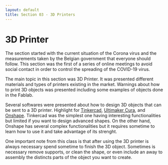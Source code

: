```yaml
---
layout: default
title: Section 03 - 3D Printers
---
```


# 3D Printer

The section started with the current situation of the Corona virus and the measurements taken by the Belgian government that everyone should follow.
This section was the first of a series of online meetings to avoid social contact in order to control the spreading of the COVID-19 virus.

The main topic in this section was 3D Printer.
It was presented different materials and types of printers existing in the market.
Warnings about how to print 3D objects was presented including some examples of objects done in the Fablab.

Several softwares were presented about how to design 3D objects that can be sent to a 3D printer.
Highlight for [Tinkercad](https://www.tinkercad.com), [Ultimaker Cura](https://ultimaker.com/software/ultimaker-cura last), and [Onshape](https://www.onshape.com).
Tinkercad was the simplest one having interesting functionalities but limited if you want to design advanced shapes.
On the other hand, Onshape has several complex functionalities but it requires sometime to learn how to use it and take advantage of its strenght.

One important note from this class is that after using the 3D printer is always necessary spend sometime to finish the 3D object.
Sometimes is necessary remove supports, or clean the shape, or even include an away to assembly the distincts parts of the object you want to create.

